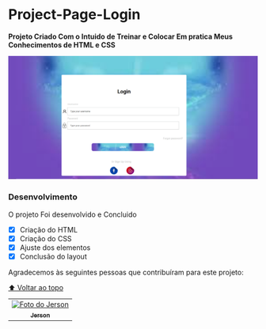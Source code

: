 # Project-Page-Login

<b>Projeto Criado Com o Intuido de Treinar e Colocar Em pratica Meus Conhecimentos de HTML e CSS</b>



<img src="./assets/project-login.png" alt="exemplo imagem">

### Desenvolvimento

O projeto Foi desenvolvido e Concluido

- [x] Criação do HTML
- [x] Criação do CSS 
- [x] Ajuste dos elementos 
- [x] Conclusão do layout

Agradecemos às seguintes pessoas que contribuíram para este projeto:

<table>
  <tr>
    <td align="center">
      <a href="https://www.linkedin.com/in/jerson-de-carvalho-da-silveira-04815522a/">
        <img src="https://avatars3.githubusercontent.com/u/31936044" width="100px;" alt="Foto do Jerson"/><br>
        <sub>
          <b>Jerson</b>
        </sub>
      </a>
    </td>


[⬆ Voltar ao topo](#Project-Page-Login)<br>

	
    